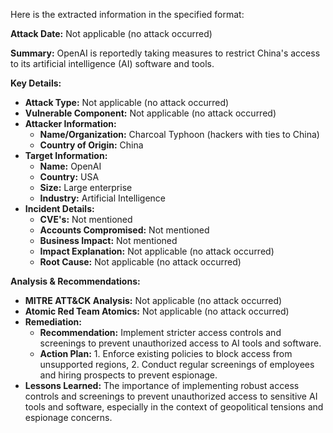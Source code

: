 Here is the extracted information in the specified format:

**Attack Date:** Not applicable (no attack occurred)

**Summary:** OpenAI is reportedly taking measures to restrict China's access to its artificial intelligence (AI) software and tools.

**Key Details:**

* **Attack Type:** Not applicable (no attack occurred)
* **Vulnerable Component:** Not applicable (no attack occurred)
* **Attacker Information:**
	+ **Name/Organization:** Charcoal Typhoon (hackers with ties to China)
	+ **Country of Origin:** China
* **Target Information:**
	+ **Name:** OpenAI
	+ **Country:** USA
	+ **Size:** Large enterprise
	+ **Industry:** Artificial Intelligence
* **Incident Details:**
	+ **CVE's:** Not mentioned
	+ **Accounts Compromised:** Not mentioned
	+ **Business Impact:** Not mentioned
	+ **Impact Explanation:** Not applicable (no attack occurred)
	+ **Root Cause:** Not applicable (no attack occurred)

**Analysis & Recommendations:**

* **MITRE ATT&CK Analysis:** Not applicable (no attack occurred)
* **Atomic Red Team Atomics:** Not applicable (no attack occurred)
* **Remediation:**
	+ **Recommendation:** Implement stricter access controls and screenings to prevent unauthorized access to AI tools and software.
	+ **Action Plan:** 1. Enforce existing policies to block access from unsupported regions, 2. Conduct regular screenings of employees and hiring prospects to prevent espionage.
* **Lessons Learned:** The importance of implementing robust access controls and screenings to prevent unauthorized access to sensitive AI tools and software, especially in the context of geopolitical tensions and espionage concerns.
